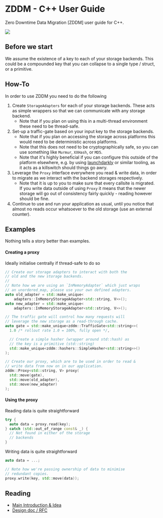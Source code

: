# ZDDM - C++ User Guide

Zero Downtime Data Migration [ZDDM] user guide for C++. 

![](https://lucid.app/publicSegments/view/ebd5cda8-882e-4b3c-ad09-306b19e1947d/image.png)

## Before we start

We assume the existence of a key to each of your storage backends. This could be a compounded key that you can collapse to a single type / struct, or a primitive.

## How-To

In order to use ZDDM you need to do the following

1. Create `StorageAdapters` for each of your storage backends. These acts as simple wrappers so that we can communicate with any storage backend.
   - Note that if you plan on using this in a multi-thread environment these need to be thread-safe.
2. Set-up a traffic-gate based on your input key to the storage backends.
   - Note that if you plan on accessing the storage across platforms this would need to be deterministic across platforms.
   - Note that this does not need to be cryptographically safe, so you can use something like `Murmur`, `XXHash`, or `MD5`.
   - Note that it's highly beneficial if you can configure this outside of the platform elsewhere, e.g. by using [launchdarkly](https://launchdarkly.com/) or similar tooling, as it acts as a killswitch should things go awry.
3. Leverage the `Proxy` interface everywhere you read & write data, in order to migrate as we interact with the backend storages respectively.
   - Note that it is up to you to make sure that every callsite is migrated. If you write data outside of using `Proxy` it means that the newer storage will go out of consistency fairly quickly - reading however should be fine.
4. Continue to use and run your application as usual, until you notice that almost no reads occur whatsoever to the old storage (use an external counter).

## Examples

Nothing tells a story better than examples.

#### Creating a proxy

Ideally initialise centrally if thread-safe to do so

```C++
// Create our storage adapters to interact with both the
// old and the new storage backends. 
//
// Note how we are using an `InMemoryAdapter` which just wraps
// an unordered_map, please use your own defined adapters.
auto old_adapter = std::make_unique<
    adapters::InMemoryStorageAdapter<std::string, V>>();
auto new_adapter = std::make_unique<
    adapters::InMemoryStorageAdapter<std::string, V>>();

// The traffic gate will control how many requests will
// leverage the new storage as a read-through cache.
auto gate = std::make_unique<zddm::TrafficGate<std::string>>(
  1.0 /* rollout rate 1.0 = 100%, fully open */, 

  // Create a simple hasher (wrapper around std::hash) as
  // the key is a primitive (std::string)
  std::make_unique<zddm::hashers::SimpleHasher<std::string>>()
);

// Create our proxy, which are to be used in order to read &
// write data from now on in our application.
zddm::Proxy<std::string, V> proxy(
  std::move(gate),
  std::move(old_adapter),
  std::move(new_adapter)
);
```

#### Using the proxy

Reading data is quite straightforward

```C++
try {
  auto data = proxy.read(key);
} catch (std::out_of_range const& _) {
  // Not found in either of the storage
  // backends
}
```

Writing data is quite straightforward

```C++
auto data = ...;

// Note how we're passing ownership of data to minimise
// redundant copies. 
proxy.write(key, std::move(data));
```

## Reading

* [Main Introduction & Idea](https://github.com/cpluss/zddm#zero-downtime-data-migration-zddm)
* [Design doc / RFC](https://github.com/cpluss/zddm/tree/main/design#rfc-design)